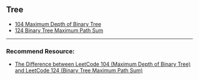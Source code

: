 ## Tree

- [104 Maximum Depth of Binary Tree](https://codebitwave.com/leetcode-104-maximum-depth-of-binary-tree/)
- [124 Binary Tree Maximum Path Sum](https://codebitwave.com/leetcode-124-binary-tree-maximum-path-sum/)

------------

### Recommend Resource:

- [The Difference between LeetCode 104 (Maximum Depth of Binary Tree) and LeetCode 124 (Binary Tree Maximum Path Sum)](https://codebitwave.com/leetcode-104-maximum-depth-of-binary-tree/)
